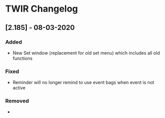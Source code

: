 # TWIR Changelog



## [2.185] - 08-03-2020
### Added
- New Set window (replacement for old set menu) which includes all old functions


### Fixed
- Reminder will no longer remind to use event bags when event is not active


### Removed
- 
